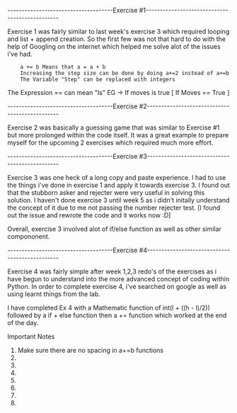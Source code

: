 -------------------------------------Exercise #1-----------------------------------------------

Exercise 1 was fairly similar to last week's exercise 3 which required looping and list + append creation. So the first few was not that hard to do with the help of Googling on the internet which helped me solve alot of the issues i've had.
        
        a += b Means that a = a + b 
        Increasing the step size can be done by doing a+=2 instead of a+=b
        The Variable "Step" can be replaced with integers


The Expression == can mean "Is" EG -> If moves is true [ If Moves == True ]

-------------------------------------Exercise #2-----------------------------------------------

Exercise 2 was basically a guessing game that was similar to Exercise #1 but more prolonged within the code itself. It was a great example to prepare myself for the upcoming 2 exercises which required much more effort.


-------------------------------------Exercise #3-----------------------------------------------

Exercise 3 was one heck of a long copy and paste experience. I had to use the things i've done in exercise 1 and apply it towards exercise 3. I found out that the stubborn asker and rejecter were very useful in solving this solution. I haven't done exercise 3 until week 5 as i didn't initally understand the concept of it due to me not passing the number rejecter test. [I found out the issue and rewrote the code and it works now :D]

Overall, exercise 3 involved alot of if/else function as well as other similar compononent.


-------------------------------------Exercise #4-----------------------------------------------

Exercise 4 was fairly simple after week 1,2,3 redo's of the exercises as i have begun to understand into the more advanced concept of coding within Python. In order to complete exercise 4, i've searched on google as well as using learnt things from the lab. 

I have completed Ex 4 with a Mathematic function of int(l + ((h - l)/2)) followed by a if + else function then a += function which worked at the end of the day. 

Important Notes
 1. Make sure there are no spacing in a+=b functions
 2. 
 3. 
 4. 
 5. 
 6. 
 7. 
 8. 